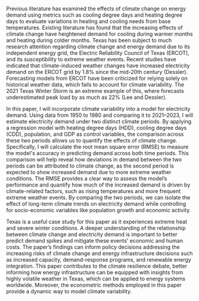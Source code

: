 Previous literature has examined the effects of climate change on energy demand using metrics such as cooling degree days and heating degree days to evaluate variations in heating and cooling needs from base temperatures. Existing literature has found that the increasing effects of climate change have heightened demand for cooling during warmer months and heating during colder months. Texas has been subject to much research attention regarding climate change and energy demand due to its independent energy grid, the Electric Reliability Council of Texas (ERCOT), and its susceptibility to extreme weather events. Recent studies have indicated that climate-induced weather changes have increased electricity demand on the ERCOT grid by 1.8% since the mid-20th century (Dessler). Forecasting models from ERCOT have been criticized for relying solely on historical weather data, which fails to account for climate variability. The 2021 Texas Winter Storm is an extreme example of this, where forecasts underestimated peak load by as much as 22% (Lee and Dessler). 

In this paper, I will incorporate climate variability into a model for electricity demand. Using data from 1950 to 1980 and comparing it to 2021–2023, I will estimate electricity demand under two distinct climate periods. By applying a regression model with heating degree days (HDD), cooling degree days (CDD), population, and GDP as control variables, the comparison across these two periods allows us to quantify the effects of climate change. Specifically, I will calculate the root mean square error (RMSE) to measure the model's accuracy in predicting demand across both time periods. This comparison will help reveal how deviations in demand between the two periods can be attributed to climate change, as the second period is expected to show increased demand due to more extreme weather conditions. The RMSE provides a clear way to assess the model’s performance and quantify how much of the increased demand is driven by climate-related factors, such as rising temperatures and more frequent extreme weather events. By comparing the two periods, we can isolate the effect of long-term climate trends on electricity demand while controlling for socio-economic variables like population growth and economic activity.


Texas is a useful case study for this paper as it experiences extreme heat and severe winter conditions. A deeper understanding of the relationship between climate change and electricity demand is important to better predict demand spikes and mitigate these events' economic and human costs. The paper’s findings can inform policy decisions addressing the increasing risks of climate change and energy infrastructure decisions such as increased capacity, demand-response programs, and renewable energy integration. This paper contributes to the climate resilience debate, better informing how energy infrastructure can be equipped with insights from highly volatile weather in Texas, which can be applied to energy systems worldwide. Moreover, the econometric methods employed in this paper provide a dynamic way to model climate variability.  
